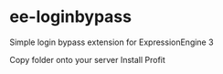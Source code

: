 # ee-loginbypass
Simple login bypass extension for ExpressionEngine 3

Copy folder onto your server
Install
Profit
